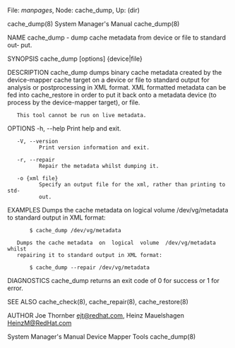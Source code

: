 File: *manpages*,  Node: cache_dump,  Up: (dir)

cache_dump(8)               System Manager's Manual              cache_dump(8)



NAME
       cache_dump  -  dump cache metadata from device or file to standard out‐
       put.

SYNOPSIS
       cache_dump [options] {device|file}

DESCRIPTION
       cache_dump dumps binary cache metadata  created  by  the  device-mapper
       cache  target  on  a  device or file to standard output for analysis or
       postprocessing in XML format. XML formatted metadata can  be  fed  into
       cache_restore  in  order  to  put  it  back  onto a metadata device (to
       process by the device-mapper target), or file.

       This tool cannot be run on live metadata.

OPTIONS
       -h, --help
              Print help and exit.

       -V, --version
              Print version information and exit.

       -r, --repair
              Repair the metadata whilst dumping it.

       -o {xml file}
              Specify an output file for the xml, rather than printing to std‐
              out.

EXAMPLES
       Dumps the cache metadata on logical volume /dev/vg/metadata to standard
       output in XML format:

           $ cache_dump /dev/vg/metadata

       Dumps the cache metadata  on  logical  volume  /dev/vg/metadata  whilst
       repairing it to standard output in XML format:

           $ cache_dump --repair /dev/vg/metadata


DIAGNOSTICS
       cache_dump returns an exit code of 0 for success or 1 for error.

SEE ALSO
       cache_check(8), cache_repair(8), cache_restore(8)

AUTHOR
       Joe Thornber <ejt@redhat.com>, Heinz Mauelshagen <HeinzM@RedHat.com>



System Manager's Manual       Device Mapper Tools                cache_dump(8)
